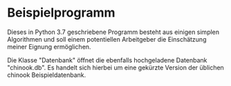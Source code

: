 # Beispielprogramm
Dieses in Python 3.7 geschriebene Programm besteht aus einigen simplen
Algorithmen und soll einem potentiellen Arbeitgeber die Einschätzung
meiner Eignung ermöglichen.

Die Klasse "Datenbank" öffnet die ebenfalls hochgeladene Datenbank
"chinook.db". Es handelt sich hierbei um eine gekürzte Version der
üblichen chinook Beispieldatenbank.
